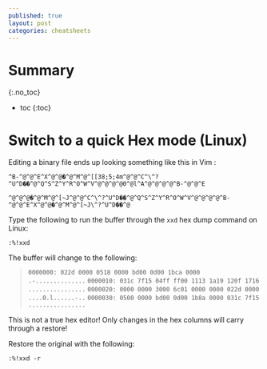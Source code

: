 ```yaml
---
published: true
layout: post
categories: cheatsheets
---
```

# Summary
{:.no_toc}

* toc
{:toc}

# Switch to a quick Hex mode (Linux) 

Editing a binary file ends up looking something like this in Vim :


`^B-^@^@^E^X^@^@�^@^M^@^[[38;5;4m^@^@^C^\^?^U^D��^@^Q^S^Z^Y^R^O^W^V^@^@^@^@0^@l^A^@^@^@^@^B-^@^@^E`

`^@^@^@�^@^M^@^[~J^@^@^C^\^?^U^D��^@^Q^S^Z^Y^R^O^W^V^@^@^@^@^B-^@^@^E^X^@^@�^@^M^@^[~J\^?^U^D��^@`

Type the following to run the buffer through the `xxd` hex dump command on Linux:


	:%!xxd


The buffer will change to the following:

>`0000000: 022d 0000 0518 0000 bd00 0d00 1bca 0000 .-..............` 
`0000010: 031c 7f15 04ff ff00 1113 1a19 120f 1716 ................`
`0000020: 0000 0000 3000 6c01 0000 0000 022d 0000 ....0.l......-..` 
`0000030: 0500 0000 bd00 0d00 1b8a 0000 031c 7f15 ................`

This is not a true hex editor!  Only changes in the hex columns will carry through a restore!

Restore the original with the following:

	:%!xxd -r
    
